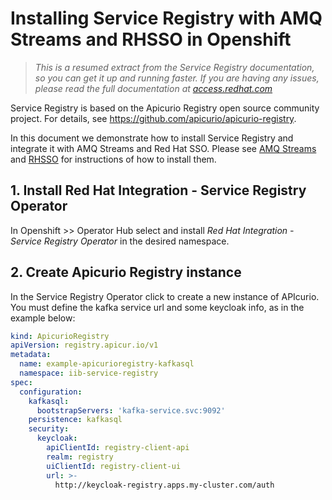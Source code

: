 # Installing Service Registry with AMQ Streams and RHSSO in Openshift

> *This is a resumed extract from the Service Registry documentation, so you can get it up and running faster. If you are having any issues, please read the full documentation at [access.redhat.com](https://access.redhat.com/documentation/en-us/red_hat_integration/2022.q3/html/installing_and_deploying_service_registry_on_openshift/index)*

Service Registry is based on the Apicurio Registry open source community project. For details, see https://github.com/apicurio/apicurio-registry.

In this document we demonstrate how to install Service Registry and integrate it with AMQ Streams and Red Hat SSO. Please see [AMQ Streams](https://github.com/redhat-banco-do-brasil/service-registry/tree/main/gitops/amq-streams) and [RHSSO](https://github.com/redhat-banco-do-brasil/service-registry/tree/main/gitops/rhsso) for instructions of how to install them.

## 1. Install Red Hat Integration - Service Registry Operator

In Openshift >> Operator Hub select and install *Red Hat Integration - Service Registry Operator* in the desired namespace.

## 2. Create Apicurio Registry instance

In the Service Registry Operator click to create a new instance of APIcurio. You must define the kafka service url and some keycloak info, as in the example below:


```yaml
kind: ApicurioRegistry
apiVersion: registry.apicur.io/v1
metadata:
  name: example-apicurioregistry-kafkasql
  namespace: iib-service-registry
spec:
  configuration:
    kafkasql:
      bootstrapServers: 'kafka-service.svc:9092'
    persistence: kafkasql
    security:
      keycloak:
        apiClientId: registry-client-api
        realm: registry
        uiClientId: registry-client-ui
        url: >-
          http://keycloak-registry.apps.my-cluster.com/auth
```





